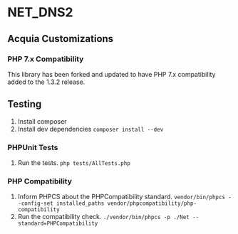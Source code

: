 # NET_DNS2

## Acquia Customizations

### PHP 7.x Compatibility

This library has been forked and updated to have PHP 7.x compatibility added to
the 1.3.2 release.

## Testing

1. Install composer
1. Install dev dependencies
  `composer install --dev`

### PHPUnit Tests

1. Run the tests.
  `php tests/AllTests.php`

### PHP Compatibility

1. Inform PHPCS about the PHPCompatibility standard.
  `vendor/bin/phpcs --config-set installed_paths vendor/phpcompatibility/php-compatibility`
1. Run the compatibility check.
  `./vendor/bin/phpcs -p ./Net --standard=PHPCompatibility`